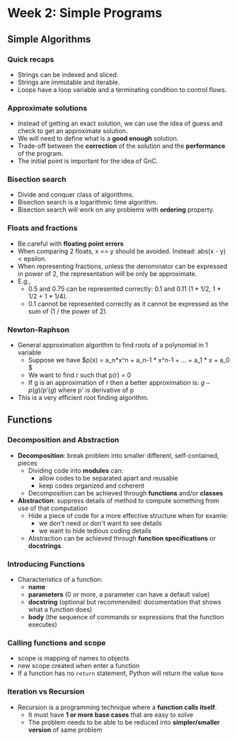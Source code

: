 # Week 2: Simple Programs

## Simple Algorithms

### Quick recaps
- Strings can be indexed and sliced.
- Strings are immutable and iterable.
- Loops have a loop variable and a terminating condition to control flows.

### Approximate solutions
- Instead of getting an exact solution, we can use the idea of guess and check to get an approximate solution.
- We will need to define what is a **good enough** solution.
- Trade-off between the **correction** of the solution and the **performance** of the program.
- The initial point is important for the idea of GnC.

### Bisection search
- Divide and conquer class of algorithms.
- Bisection search is a logarithmic time algorithm.
- Bisection search will work on any problems with **ordering** property.

### Floats and fractions
- Be careful with **floating point errors**
- When comparing 2 floats, x == y should be avoided. Instead: abs(x - y) < epsilon.
- When representing fractions, unless the denominator can be expressed in power of 2, the representation will be only be approximate.
- E.g., 
    - 0.5 and 0.75 can be represented correctly: 0.1 and 0.11 (1 * 1/2, 1 * 1/2 + 1 * 1/4).
    - 0.1 cannot be represented correctly as it cannot be expressed as the sum of (1 / the power of 2).

### Newton-Raphson
- General approximation algorithm to find roots of a polynomial in 1 variable
    - Suppose we have $p(x) = a_n*x^n + a_n-1 * x^n-1 + ... + a_1 * x + a_0 $
    - We want to find r such that p(r) = 0
    - If g is an approximation of r then a better approximation is: $g - p(g)/p'(g)$ where p' is derivative of p
- This is a very efficient root finding algorithm.

## Functions

### Decomposition and Abstraction
- **Decomposition**: break problem into smaller different, self-contained, pieces
    - Dividing code into **modules** can:
        - allow codes to be separated apart and reusable
        - keep codes organized and coherent
    - Decomposition can be achieved through **functions** and/or **classes**
- **Abstraction**: suppress details of method to compute something from use of that computation 
    - Hide a piece of code for a more effective structure when for examle:
        - we don't need or don't want to see details
        - we want to hide tedious coding details
    - Abstraction can be achieved through **function specifications** or **docstrings**.

### Introducing Functions
- Characteristics of a function:
    - **name**
    - **parameters** (0 or more, a parameter can have a default value)
    - **docstring** (optional but recommended: documentation that shows what a function does)
    - **body** (the sequence of commands or expressions that the function executes)

### Calling functions and scope
- scope is mapping of names to objects
- new scope created when enter a function
- If a function has no `return` statement, Python will return the value `None`

### Iteration vs Recursion
- Recursion is a programming technique where a **function calls itself**.
    - It must have **1 or more base cases** that are easy to solve
    - The problem needs to be able to be reduced into **simpler/smaller version** of same problem